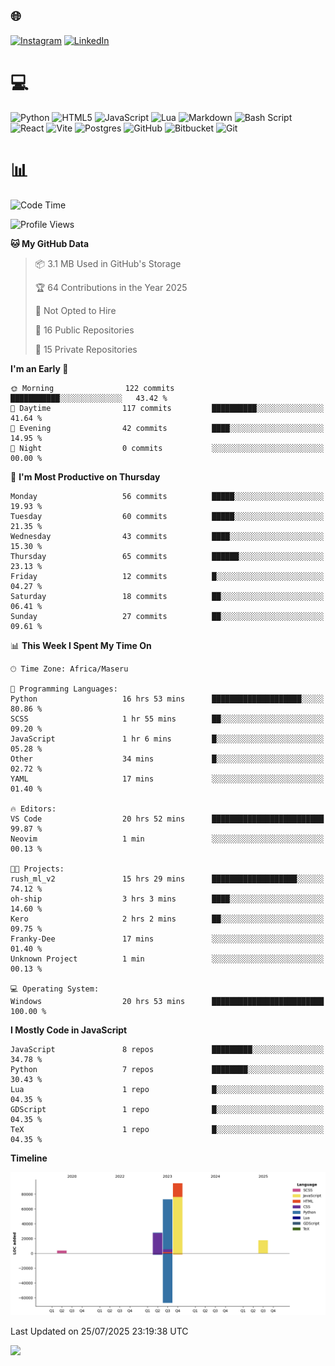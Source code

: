 ## 🌐 
[![Instagram](https://img.shields.io/badge/Instagram-%23E4405F.svg?logo=Instagram&logoColor=white)](https://instagram.com/@francoxdup) [![LinkedIn](https://img.shields.io/badge/LinkedIn-%230077B5.svg?logo=linkedin&logoColor=white)](https://linkedin.com/in/franco-du-plessis-3496a6247) 

# 💻 
 ![Python](https://img.shields.io/badge/python-3670A0?style=for-the-badge&logo=python&logoColor=ffdd54) ![HTML5](https://img.shields.io/badge/html5-%23E34F26.svg?style=for-the-badge&logo=html5&logoColor=white) ![JavaScript](https://img.shields.io/badge/javascript-%23323330.svg?style=for-the-badge&logo=javascript&logoColor=%23F7DF1E) ![Lua](https://img.shields.io/badge/lua-%232C2D72.svg?style=for-the-badge&logo=lua&logoColor=white) ![Markdown](https://img.shields.io/badge/markdown-%23000000.svg?style=for-the-badge&logo=markdown&logoColor=white)  ![Bash Script](https://img.shields.io/badge/bash_script-%23121011.svg?style=for-the-badge&logo=gnu-bash&logoColor=white) ![React](https://img.shields.io/badge/react-%2320232a.svg?style=for-the-badge&logo=react&logoColor=%2361DAFB) ![Vite](https://img.shields.io/badge/vite-%23646CFF.svg?style=for-the-badge&logo=vite&logoColor=white) ![Postgres](https://img.shields.io/badge/postgres-%23316192.svg?style=for-the-badge&logo=postgresql&logoColor=white) ![GitHub](https://img.shields.io/badge/github-%23121011.svg?style=for-the-badge&logo=github&logoColor=white) ![Bitbucket](https://img.shields.io/badge/bitbucket-%230047B3.svg?style=for-the-badge&logo=bitbucket&logoColor=white) ![Git](https://img.shields.io/badge/git-%23F05033.svg?style=for-the-badge&logo=git&logoColor=white)
 
# 📊
<!--START_SECTION:waka-->
![Code Time](http://img.shields.io/badge/Code%20Time-484%20hrs%2049%20mins-blue)

![Profile Views](http://img.shields.io/badge/Profile%20Views-41-blue)

**🐱 My GitHub Data** 

> 📦 3.1 MB Used in GitHub's Storage 
 > 
> 🏆 64 Contributions in the Year 2025
 > 
> 🚫 Not Opted to Hire
 > 
> 📜 16 Public Repositories 
 > 
> 🔑 15 Private Repositories 
 > 
**I'm an Early 🐤** 

```text
🌞 Morning                122 commits         ███████████░░░░░░░░░░░░░░   43.42 % 
🌆 Daytime                117 commits         ██████████░░░░░░░░░░░░░░░   41.64 % 
🌃 Evening                42 commits          ████░░░░░░░░░░░░░░░░░░░░░   14.95 % 
🌙 Night                  0 commits           ░░░░░░░░░░░░░░░░░░░░░░░░░   00.00 % 
```
📅 **I'm Most Productive on Thursday** 

```text
Monday                   56 commits          █████░░░░░░░░░░░░░░░░░░░░   19.93 % 
Tuesday                  60 commits          █████░░░░░░░░░░░░░░░░░░░░   21.35 % 
Wednesday                43 commits          ████░░░░░░░░░░░░░░░░░░░░░   15.30 % 
Thursday                 65 commits          ██████░░░░░░░░░░░░░░░░░░░   23.13 % 
Friday                   12 commits          █░░░░░░░░░░░░░░░░░░░░░░░░   04.27 % 
Saturday                 18 commits          ██░░░░░░░░░░░░░░░░░░░░░░░   06.41 % 
Sunday                   27 commits          ██░░░░░░░░░░░░░░░░░░░░░░░   09.61 % 
```


📊 **This Week I Spent My Time On** 

```text
🕑︎ Time Zone: Africa/Maseru

💬 Programming Languages: 
Python                   16 hrs 53 mins      ████████████████████░░░░░   80.86 % 
SCSS                     1 hr 55 mins        ██░░░░░░░░░░░░░░░░░░░░░░░   09.20 % 
JavaScript               1 hr 6 mins         █░░░░░░░░░░░░░░░░░░░░░░░░   05.28 % 
Other                    34 mins             █░░░░░░░░░░░░░░░░░░░░░░░░   02.72 % 
YAML                     17 mins             ░░░░░░░░░░░░░░░░░░░░░░░░░   01.40 % 

🔥 Editors: 
VS Code                  20 hrs 52 mins      █████████████████████████   99.87 % 
Neovim                   1 min               ░░░░░░░░░░░░░░░░░░░░░░░░░   00.13 % 

🐱‍💻 Projects: 
rush_ml_v2               15 hrs 29 mins      ███████████████████░░░░░░   74.12 % 
oh-ship                  3 hrs 3 mins        ████░░░░░░░░░░░░░░░░░░░░░   14.60 % 
Kero                     2 hrs 2 mins        ██░░░░░░░░░░░░░░░░░░░░░░░   09.75 % 
Franky-Dee               17 mins             ░░░░░░░░░░░░░░░░░░░░░░░░░   01.40 % 
Unknown Project          1 min               ░░░░░░░░░░░░░░░░░░░░░░░░░   00.13 % 

💻 Operating System: 
Windows                  20 hrs 53 mins      █████████████████████████   100.00 % 
```

**I Mostly Code in JavaScript** 

```text
JavaScript               8 repos             █████████░░░░░░░░░░░░░░░░   34.78 % 
Python                   7 repos             ████████░░░░░░░░░░░░░░░░░   30.43 % 
Lua                      1 repo              █░░░░░░░░░░░░░░░░░░░░░░░░   04.35 % 
GDScript                 1 repo              █░░░░░░░░░░░░░░░░░░░░░░░░   04.35 % 
TeX                      1 repo              █░░░░░░░░░░░░░░░░░░░░░░░░   04.35 % 
```



**Timeline**

![Lines of Code chart](https://raw.githubusercontent.com/Franky-Dee/Franky-Dee/main/assets/bar_graph.png)


 Last Updated on 25/07/2025 23:19:38 UTC
<!--END_SECTION:waka-->

![](https://quotes-github-readme.vercel.app/api?type=horizontal&theme=dark)
